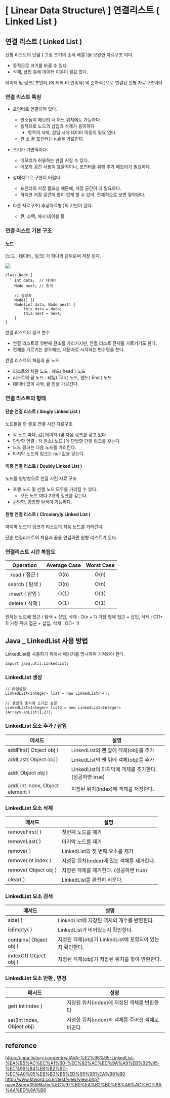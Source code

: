 # \[ Linear Data Structure\ ] 연결리스트 ( Linked List )
## 연결 리스트 ( Linked List )
선형 리스트의 단점 ( 고정 크기의 순서 배열 )을 보완한 자료구조 이다.

- 동적으로 크기를 바꿀 수 있다.
- 삭제, 삽입 등에 데이터 이동이 필요 없다.

데이터 및 링크( 포인터 )에 의해 비 연속적( 비 순차적 )으로 연결된 선형 자료구조이다.

### 연결 리스트 특징
- 포인터로 연결되어 있다.
	- 원소들이 메모리 내 어느 위치에도 가능하다.
	- 동적으로 노드의 삽입과 삭제가 용이하다
		- 항목의 삭제, 삽입 시에 데이터 이동이 필요 없다.
	- 원 소 끝 포인터는 null을 가르킨다.
	  
- 크기가 가변적이다.
	- 메모리가 허용하는 만큼 커질 수 있다.
	- 메모리 공간 사용이 효율적이나, 포인터를 위해 추가 메모리가 필요하다.

- 상대적으로 구현이 어렵다. 
	- 포인터의 저장 필요성 때문에, 저장 공간이 더 필요하다.
	- 하지만 저장 공간에 틈이 없게 할 수 있어, 전체적으로 보면 절약된다.
	  
-  다른 자료구조( 추상자료형 )의 기반이 된다.
	- 큐, 스택, 해시 테이블 등

### 연결 리스트 기본 구조
#### 노드 
[노드 : 데이터 , 링크] 가 하나의 단위로써 저장 된다.

![](https://i.imgur.com/s1Wfx3T.png)

```
class Node {  
    int data;  // 데이터
    Node next; // 링크
  
    // 생성자  
    Node() {}  
    Node(int data, Node next) {  
        this.data = data;  
        this.next = next;  
    }  
}
```

연결 리스트의 링크 변수
- 연결 리스트의 첫번째 원소를 가리키지만, 연결 리스트 전체를 가르키기도 한다.
- 전체를 가르키는 경우에는, 대문자로 시작하는 변수명을 쓴다.

연결 리스트의 처음과 끝 노드
- 리스트의 처음 노드 : 헤드( head ) 노드
- 리스트의 끝 노드 : 테일( Tail ) 노드, 엔드( End ) 노드
- 데이터 없이 시작, 끝 만을 가르킨다.

### 연결 리스트의 형태
#### 단순 연결 리스트 ( Singly Linked List )
노드들을 한 줄로 연결 시킨 자료구조

- 각 노드 마다, 값( 데이터 )및 다음 링크를 갖고 있다.
- 단방향 연결 : 각 원소( 노드 )에 단방향 단일 링크를 갖는다.
- 노드 링크는 다음 노드를 가리킨다.
- 마지막 노드의 링크는 null 값을 갖는다.
#### 이중 연결 리스트 ( Doubly Linked List )
노드를 양방향으로 연결 시킨 자료 구조

- 후행 노드 및 선행 노드 모두를 가리킬 수 있다.
	- 모든 노드 마다 2개의 링크를 갖는다.
- 순방향, 양방향 탐색이 가능하다.
#### 원형 연결 리스트 ( Circularyly Linked List )
마지막 노드의 링크가 리스트의 처음 노드를 가리킨다.

단순 연결리스트의 처음과 끝을 연결하면 원형 리스트가 된다.

### 연결리스트 시간 복잡도

| Operation | Average Case | Worst Case |
|:---------:|:------------:|:----------:|
|   read ( 접근 )    |     O(n)     |    O(n)    |
|  search ( 탐색 )  |     O(n)     |    O(n)    |
|  insert ( 삽입 ) |     O(1)     |    O(1)    |
|  delete ( 삭제 ) |     O(1)     |    O(1)    |

원하는 노드에 접근 / 탐색 + 삽입, 삭제 : O(n + 1)
가장 앞에 접근 + 삽입, 삭제 : O(1+ 1)
가장 뒤에 접근 + 삽입, 삭제 : O(1+ 1)

## Java _ LinkedList 사용 방법

LinkedList를 사용하기 위해서 패키지를 명시하여 가져와야 한다.

```
import java.util.LinkedList;
```

### LinkedList 생성
```
// 타입설정
LinkedList<Integer> list = new LinkedList<>();

// 생성과 동시에 초기값 설정
LinkedList<Integer> list2 = new LinkedList<Integer>(Arrays.asList(1,2));
```

### LinkedList 요소 추가 / 삽입
| 메서드               | 설명                                                   |
| -------------------- | ------------------------------------------------------ |
| addFirst( Object obj ) | LinkedList의 맨 앞에 객체(obj)를 추가                  |
| addLast( Object obj )  | LinkedList의 맨 뒤에 객체(obj)를 추가                  |
| add( Object obj )                | LinkedList의 마지막에 객체를 추가한다. (성공하면 true) |
| add( int index, Object element )   |     지정된 위치(index)에 객체를 저장한다.      |

### LinkedList 요소 삭제
| 메서드             | 설명                                       |
| ------------------ | ------------------------------------------ |
| removeFirst( )     | 첫번째 노드를 제거                         |
| removeLast( )      | 마지막 노드를 제거                         |
| remove( )          | LinkedList의 첫 번째 요소를 제거           |
| remove( nt index ) | 지정된 위치(index)에 있는 객체를 제거한다. |
|         remove( Object obj )           |     지정된 객체를 제거한다. (성공하면 true)                                       |
|        clear( )            |         LinkedList를 완전히 비운다.                                   |

### LinkedList 요소 검색
| 메서드                 | 설명                                                      |  
| ---------------------- | --------------------------------------------------------- | 
| size( )                | LinkedList에 저장된 객체의 개수를 반환한다.               |    
| isEmpty( )             | LinkedList가 비어있는지 확인한다.                         |     |
| contains( Object obj ) | 지정된 객체(obj)가 LinkedList에 포함되어 있는지 확인한다. |     
| indexOf( Object obj )  | 지정된 객체(obj)가 저장된 위치를 찾아 반환한다.           |     

### LinkedList 요소 반환 , 변경
| 메서드                 | 설명                                                      |  
| ---------------------- | --------------------------------------------------------- | 
| get( int index )               | 지정된 위치(index)에 저장된 객체를 반환한다.               |    
| set(int index, Object obj)         | 지정한 위치(index)의 객체를 주어진 객체로 바꾼다.

## reference
https://inpa.tistory.com/entry/JAVA-%E2%98%95-LinkedList-%EA%B5%AC%EC%A1%B0-%EC%82%AC%EC%9A%A9%EB%B2%95-%EC%99%84%EB%B2%BD-%EC%A0%95%EB%B3%B5%ED%95%98%EA%B8%B0
http://www.ktword.co.kr/test/view/view.php?nav=2&no=3559&sh=%EC%97%B0%EA%B2%B0%EB%A6%AC%EC%8A%A4%ED%8A%B8